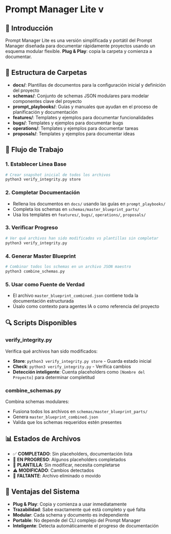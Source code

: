 # Prompt Manager Lite v

## 🎯 Introducción

Prompt Manager Lite es una versión simplificada y portátil del Prompt Manager diseñada para documentar rápidamente proyectos usando un esquema modular flexible. **Plug & Play**: copia la carpeta y comienza a documentar.

## 📁 Estructura de Carpetas

- **docs/**: Plantillas de documentos para la configuración inicial y definición del proyecto
- **schemas/**: Conjunto de schemas JSON modulares para modelar componentes clave del proyecto
- **prompt_playbooks/**: Guías y manuales que ayudan en el proceso de planificación y documentación
- **features/**: Templates y ejemplos para documentar funcionalidades
- **bugs/**: Templates y ejemplos para documentar bugs
- **operations/**: Templates y ejemplos para documentar tareas
- **proposals/**: Templates y ejemplos para documentar ideas

## 🚀 Flujo de Trabajo

### 1. **Establecer Línea Base**
```bash
# Crear snapshot inicial de todos los archivos
python3 verify_integrity.py store
```

### 2. **Completar Documentación**
- Rellena los documentos en `docs/` usando las guías en `prompt_playbooks/`
- Completa los schemas en `schemas/master_blueprint_parts/`
- Usa los templates en `features/`, `bugs/`, `operations/`, `proposals/`

### 3. **Verificar Progreso**
```bash
# Ver qué archivos han sido modificados vs plantillas sin completar
python3 verify_integrity.py
```

### 4. **Generar Master Blueprint**
```bash
# Combinar todos los schemas en un archivo JSON maestro
python3 combine_schemas.py
```

### 5. **Usar como Fuente de Verdad**
- El archivo `master_blueprint_combined.json` contiene toda la documentación estructurada
- Úsalo como contexto para agentes IA o como referencia del proyecto

## 🔍 Scripts Disponibles

### **verify_integrity.py**
Verifica qué archivos han sido modificados:
- **Store**: `python3 verify_integrity.py store` - Guarda estado inicial
- **Check**: `python3 verify_integrity.py` - Verifica cambios
- **Detección inteligente**: Cuenta placeholders como `[Nombre del Proyecto]` para determinar completitud

### **combine_schemas.py**
Combina schemas modulares:
- Fusiona todos los archivos en `schemas/master_blueprint_parts/`
- Genera `master_blueprint_combined.json`
- Valida que los schemas requeridos estén presentes

## 📊 Estados de Archivos

- ✅ **COMPLETADO**: Sin placeholders, documentación lista
- 🔄 **EN PROGRESO**: Algunos placeholders completados
- 📝 **PLANTILLA**: Sin modificar, necesita completarse
- ⚠️ **MODIFICADO**: Cambios detectados
- 🚫 **FALTANTE**: Archivo eliminado o movido

## 🎯 Ventajas del Sistema

- **Plug & Play**: Copia y comienza a usar inmediatamente
- **Trazabilidad**: Sabe exactamente qué está completo y qué falta
- **Modular**: Cada schema y documento es independiente
- **Portable**: No depende del CLI complejo del Prompt Manager
- **Inteligente**: Detecta automáticamente el progreso de documentación
